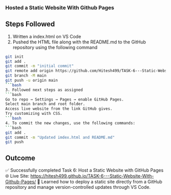### Hosted a Static Website With Github Pages

## Steps Followed

1. Written a index.html on VS Code
2. Pushed the HTML file along with the README.md to the GitHub repository using the following command
```bash
git init
git add .
git commit -m "initial commit"
git remote add origin https://github.com/Hitesh499/TASK-6---Static-Website-With-Github-Pages.git
git branch -M main
git push -u origin main
```bash
3. Followed next steps as assigned
```bash
Go to repo → Settings → Pages → enable GitHub Pages.
Select main branch and root folder.
Access live website from the link GitHub gives.
Try customizing with CSS.
```bash
4. To commit the new changes, use the following commands:
```bash
git add .
git commit -m "Updated imdex.html and README.md"
git push
```

## Outcome

✅ Successfully completed Task 6: Host a Static Website with GitHub Pages
🌐 Live Site: https://hitesh499.github.io/TASK-6---Static-Website-With-Github-Pages/
📘 Learned how to deploy a static site directly from a GitHub repository and manage version-controlled updates through VS Code.